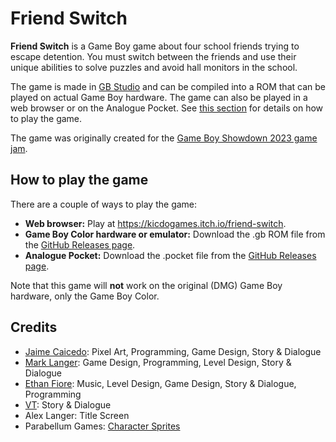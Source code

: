 # Friend Switch

**Friend Switch** is a Game Boy game about four school friends trying to escape detention. You must
switch between the friends and use their unique abilities to solve puzzles and avoid hall monitors
in the school.

The game is made in [GB Studio](https://www.gbstudio.dev/) and can be compiled into a ROM that can
be played on actual Game Boy hardware. The game can also be played in a web browser or on the
Analogue Pocket. See [this section](#how-to-play-the-game) for details on how to play the game.

The game was originally created for the
[Game Boy Showdown 2023 game jam](https://itch.io/jam/game-boy-showdown-2023).

## How to play the game

There are a couple of ways to play the game:

* **Web browser:** Play at https://kicdogames.itch.io/friend-switch.
* **Game Boy Color hardware or emulator:** Download the .gb ROM file from the
  [GitHub Releases page](https://github.com/jacaicedob/FriendSwitch/releases).
* **Analogue Pocket:** Download the .pocket file from the
  [GitHub Releases page](https://github.com/jacaicedob/FriendSwitch/releases).

Note that this game will **not** work on the original (DMG) Game Boy hardware, only the Game Boy
Color.

## Credits

* [Jaime Caicedo](https://github.com/jacaicedob): Pixel Art, Programming, Game Design, Story & Dialogue
* [Mark Langer](https://github.com/slanger): Game Design, Programming, Level Design, Story & Dialogue
* [Ethan Fiore](https://github.com/ethanfire): Music, Level Design, Game Design, Story & Dialogue, Programming
* [VT](https://github.com/VVTT97): Story & Dialogue
* Alex Langer: Title Screen
* Parabellum Games: [Character Sprites](https://parabellum-games.itch.io/gb-studio-character-pack)
